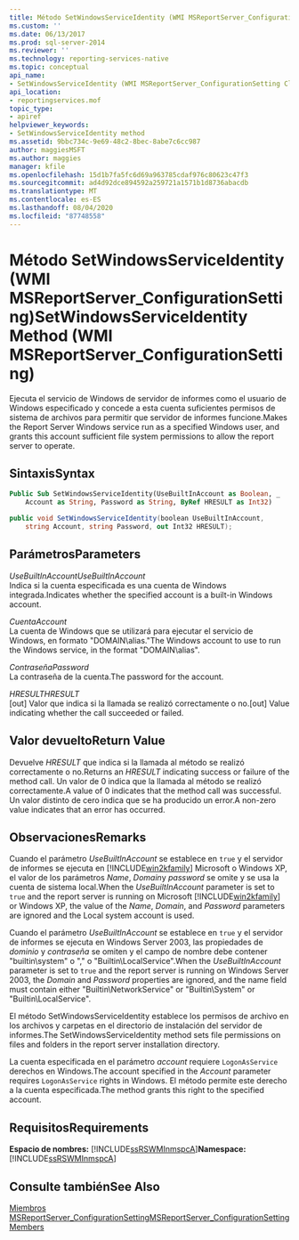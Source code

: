 ```yaml
---
title: Método SetWindowsServiceIdentity (WMI MSReportServer_ConfigurationSetting) | Microsoft Docs
ms.custom: ''
ms.date: 06/13/2017
ms.prod: sql-server-2014
ms.reviewer: ''
ms.technology: reporting-services-native
ms.topic: conceptual
api_name:
- SetWindowsServiceIdentity (WMI MSReportServer_ConfigurationSetting Class)
api_location:
- reportingservices.mof
topic_type:
- apiref
helpviewer_keywords:
- SetWindowsServiceIdentity method
ms.assetid: 9bbc734c-9e69-48c2-8bec-8abe7c6cc987
author: maggiesMSFT
ms.author: maggies
manager: kfile
ms.openlocfilehash: 15d1b7fa5fc6d69a963785cdaf976c80623c47f3
ms.sourcegitcommit: ad4d92dce894592a259721a1571b1d8736abacdb
ms.translationtype: MT
ms.contentlocale: es-ES
ms.lasthandoff: 08/04/2020
ms.locfileid: "87748558"
---
```

# <a name="setwindowsserviceidentity-method-wmi-msreportserver_configurationsetting"></a><span data-ttu-id="7a871-102">Método SetWindowsServiceIdentity (WMI MSReportServer_ConfigurationSetting)</span><span class="sxs-lookup"><span data-stu-id="7a871-102">SetWindowsServiceIdentity Method (WMI MSReportServer_ConfigurationSetting)</span></span>
  <span data-ttu-id="7a871-103">Ejecuta el servicio de Windows de servidor de informes como el usuario de Windows especificado y concede a esta cuenta suficientes permisos de sistema de archivos para permitir que servidor de informes funcione.</span><span class="sxs-lookup"><span data-stu-id="7a871-103">Makes the Report Server Windows service run as a specified Windows user, and grants this account sufficient file system permissions to allow the report server to operate.</span></span>  
  
## <a name="syntax"></a><span data-ttu-id="7a871-104">Sintaxis</span><span class="sxs-lookup"><span data-stu-id="7a871-104">Syntax</span></span>  
  
```vb  
Public Sub SetWindowsServiceIdentity(UseBuiltInAccount as Boolean, _  
    Account as String, Password as String, ByRef HRESULT as Int32)  
```  
  
```csharp  
public void SetWindowsServiceIdentity(boolean UseBuiltInAccount,   
    string Account, string Password, out Int32 HRESULT);  
```  
  
## <a name="parameters"></a><span data-ttu-id="7a871-105">Parámetros</span><span class="sxs-lookup"><span data-stu-id="7a871-105">Parameters</span></span>  
 <span data-ttu-id="7a871-106">*UseBuiltInAccount*</span><span class="sxs-lookup"><span data-stu-id="7a871-106">*UseBuiltInAccount*</span></span>  
 <span data-ttu-id="7a871-107">Indica si la cuenta especificada es una cuenta de Windows integrada.</span><span class="sxs-lookup"><span data-stu-id="7a871-107">Indicates whether the specified account is a built-in Windows account.</span></span>  
  
 <span data-ttu-id="7a871-108">*Cuenta*</span><span class="sxs-lookup"><span data-stu-id="7a871-108">*Account*</span></span>  
 <span data-ttu-id="7a871-109">La cuenta de Windows que se utilizará para ejecutar el servicio de Windows, en formato "DOMAIN\alias."</span><span class="sxs-lookup"><span data-stu-id="7a871-109">The Windows account to use to run the Windows service, in the format "DOMAIN\alias".</span></span>  
  
 <span data-ttu-id="7a871-110">*Contraseña*</span><span class="sxs-lookup"><span data-stu-id="7a871-110">*Password*</span></span>  
 <span data-ttu-id="7a871-111">La contraseña de la cuenta.</span><span class="sxs-lookup"><span data-stu-id="7a871-111">The password for the account.</span></span>  
  
 <span data-ttu-id="7a871-112">*HRESULT*</span><span class="sxs-lookup"><span data-stu-id="7a871-112">*HRESULT*</span></span>  
 <span data-ttu-id="7a871-113">[out] Valor que indica si la llamada se realizó correctamente o no.</span><span class="sxs-lookup"><span data-stu-id="7a871-113">[out] Value indicating whether the call succeeded or failed.</span></span>  
  
## <a name="return-value"></a><span data-ttu-id="7a871-114">Valor devuelto</span><span class="sxs-lookup"><span data-stu-id="7a871-114">Return Value</span></span>  
 <span data-ttu-id="7a871-115">Devuelve *HRESULT* que indica si la llamada al método se realizó correctamente o no.</span><span class="sxs-lookup"><span data-stu-id="7a871-115">Returns an *HRESULT* indicating success or failure of the method call.</span></span> <span data-ttu-id="7a871-116">Un valor de 0 indica que la llamada al método se realizó correctamente.</span><span class="sxs-lookup"><span data-stu-id="7a871-116">A value of 0 indicates that the method call was successful.</span></span> <span data-ttu-id="7a871-117">Un valor distinto de cero indica que se ha producido un error.</span><span class="sxs-lookup"><span data-stu-id="7a871-117">A non-zero value indicates that an error has occurred.</span></span>  
  
## <a name="remarks"></a><span data-ttu-id="7a871-118">Observaciones</span><span class="sxs-lookup"><span data-stu-id="7a871-118">Remarks</span></span>  
 <span data-ttu-id="7a871-119">Cuando el parámetro *UseBuiltInAccount* se establece en `true` y el servidor de informes se ejecuta en [!INCLUDE[win2kfamily](../../includes/win2kfamily-md.md)] Microsoft o Windows XP, el valor de los parámetros *Name*, *Domain*y *password* se omite y se usa la cuenta de sistema local.</span><span class="sxs-lookup"><span data-stu-id="7a871-119">When the *UseBuiltInAccount* parameter is set to `true` and the report server is running on Microsoft [!INCLUDE[win2kfamily](../../includes/win2kfamily-md.md)] or Windows XP, the value of the *Name*, *Domain*, and *Password* parameters are ignored and the Local system account is used.</span></span>  
  
 <span data-ttu-id="7a871-120">Cuando el parámetro *UseBuiltInAccount* se establece en `true` y el servidor de informes se ejecuta en Windows Server 2003, las propiedades de *dominio* y *contraseña* se omiten y el campo de nombre debe contener "builtin\system" o "," o "Builtin\LocalService".</span><span class="sxs-lookup"><span data-stu-id="7a871-120">When the *UseBuiltInAccount* parameter is set to `true` and the report server is running on Windows Server 2003, the *Domain* and *Password* properties are ignored, and the name field must contain either "Builtin\NetworkService" or "Builtin\System" or "Builtin\LocalService".</span></span>  
  
 <span data-ttu-id="7a871-121">El método SetWindowsServiceIdentity establece los permisos de archivo en los archivos y carpetas en el directorio de instalación del servidor de informes.</span><span class="sxs-lookup"><span data-stu-id="7a871-121">The SetWindowsServiceIdentity method sets file permissions on files and folders in the report server installation directory.</span></span>  
  
 <span data-ttu-id="7a871-122">La cuenta especificada en el parámetro *account* requiere `LogonAsService` derechos en Windows.</span><span class="sxs-lookup"><span data-stu-id="7a871-122">The account specified in the *Account* parameter requires `LogonAsService` rights in Windows.</span></span> <span data-ttu-id="7a871-123">El método permite este derecho a la cuenta especificada.</span><span class="sxs-lookup"><span data-stu-id="7a871-123">The method grants this right to the specified account.</span></span>  
  
## <a name="requirements"></a><span data-ttu-id="7a871-124">Requisitos</span><span class="sxs-lookup"><span data-stu-id="7a871-124">Requirements</span></span>  
 <span data-ttu-id="7a871-125">**Espacio de nombres:** [!INCLUDE[ssRSWMInmspcA](../../includes/ssrswminmspca-md.md)]</span><span class="sxs-lookup"><span data-stu-id="7a871-125">**Namespace:** [!INCLUDE[ssRSWMInmspcA](../../includes/ssrswminmspca-md.md)]</span></span>  
  
## <a name="see-also"></a><span data-ttu-id="7a871-126">Consulte también</span><span class="sxs-lookup"><span data-stu-id="7a871-126">See Also</span></span>  
 [<span data-ttu-id="7a871-127">Miembros MSReportServer_ConfigurationSetting</span><span class="sxs-lookup"><span data-stu-id="7a871-127">MSReportServer_ConfigurationSetting Members</span></span>](msreportserver-configurationsetting-members.md)  
  
  
